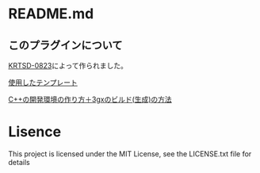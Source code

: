 # README.md
## このプラグインについて
[KRTSD-0823](https://github.com/KRTSD-0823)によって作られました。
  
  
[使用したテンプレート](https://github.com/PabloMK7/CTRPluginFramework-BlankTemplate)
  
  
[C++の開発環境の作り方＋3gxのビルド(生成)の方法](https://www.youtube.com/watch?v=EpSpAYvymZc)
  
# Lisence

This project is licensed under the MIT License, see the LICENSE.txt file for details
